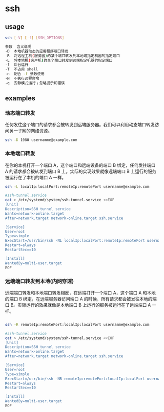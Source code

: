 
# ssh

## usage

```sh
ssh [-V] [-f] [SSH_OPTIONS]

参数	含义说明
-D	本地机器动态的应用程序端口转发
-R	将远程主机(服务器)的某个端口转发到本地端指定机器的指定端口
-L	将本地机(客户机)的某个端口转发到远端指定机器的指定端口
-f	后台运行
-T	不占用 shell
-n	配合 -f 参数使用
-N	不执行远程命令
-q	安静模式运行；忽略提示和错误
```

## examples

### 动态端口转发

任何发往这个端口的请求都会被转发到远端服务器。我们可以利用动态端口转发访问另一子网的网络资源。

```sh
ssh -D 1080 usernamme@example.com

```

### 本地端口转发

在你的本机打开一个端口 A，这个端口和远端设备的端口 B 绑定，任何发往端口 A 的请求都会被转发到端口 B 上。实际的实现效果就像远端端口 B 上运行的服务被运行在了本机的端口 A 一样。

```sh
ssh -L localIp:localPort:remoteIp:remotePort usernamme@example.com

#ssh-tunnel.service
cat > /etc/systemd/system/ssh-tunnel.service <<EOF
[Unit]
Description=SSH tunnel service
Wants=network-online.target
After=network.target network-online.target ssh.service

[Service]
User=root
Type=simple
ExecStart=/usr/bin/ssh -NL localIp:localPort:remoteIp:remotePort usernamme@example.com -o ServerAliveInterval=30 -o ServerAliveCountMax=3 -o BatchMode=yes -o StrictHostKeyChecking=no -i SSH_KEY_FILE_PATH
Restart=always
RestartSec==10

[Install]
WantedBy=multi-user.target
EOF

```

### 远端端口转发到本地(内网穿透)

远端端口转发和本地端口转发相反，在远端打开一个端口 A，这个端口 A 和本地的端口 B 绑定，在远端服务器访问端口 A 的时候，所有请求都会被发往本地的端口 B。实际运行的效果就像是本地端口 B 上运行的服务被运行在了远端端口 A 一样。

```sh

ssh -R remoteIp:remotePort:localIp:localPort usernamme@example.com

#ssh-tunnel.service
cat > /etc/systemd/system/ssh-tunnel.service <<EOF
[Unit]
Description=SSH tunnel service
Wants=network-online.target
After=network.target network-online.target ssh.service

[Service]
User=root
Type=simple
ExecStart=/usr/bin/ssh -NR remoteIp:remotePort:localIp:localPort usernamme@example.com -o ServerAliveInterval=30 -o ServerAliveCountMax=3 -o BatchMode=yes -o StrictHostKeyChecking=no -i SSH_KEY_FILE_PATH
Restart=always
RestartSec==10

[Install]
WantedBy=multi-user.target
EOF

```
